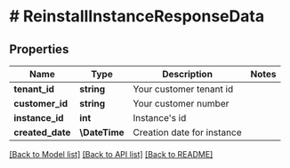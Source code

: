 # # ReinstallInstanceResponseData

## Properties

Name | Type | Description | Notes
------------ | ------------- | ------------- | -------------
**tenant_id** | **string** | Your customer tenant id |
**customer_id** | **string** | Your customer number |
**instance_id** | **int** | Instance&#39;s id |
**created_date** | **\DateTime** | Creation date for instance |

[[Back to Model list]](../../README.md#models) [[Back to API list]](../../README.md#endpoints) [[Back to README]](../../README.md)
